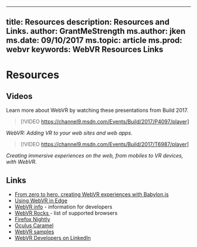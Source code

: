 
---
title: Resources
description: Resources and Links. 
author: GrantMeStrength
ms.author: jken
ms.date: 09/10/2017
ms.topic: article
ms.prod: webvr
keywords: WebVR Resources Links
---

# Resources

## Videos

Learn more about WebVR by watching these presentations from Build 2017.

> [!VIDEO https://channel9.msdn.com/Events/Build/2017/P4097/player]

<i>WebVR: Adding VR to your web sites and web apps.</i>


> [!VIDEO https://channel9.msdn.com/Events/Build/2017/T6987/player]

<i>Creating immersive experiences on the web, from mobiles to VR devices, with WebVR.</i>



## Links

* [From zero to hero, creating WebVR experiences with Babylon.js](https://www.davrous.com/2017/07/07/from-zero-to-hero-creating-webvr-experiences-with-babylon-js-on-all-platforms/)
* [Using WebVR in Edge](https://developer.microsoft.com/en-us/windows/mixed-reality/using_webvr_in_edge_with_windows_mixed_reality)
* [WebVR info](https://webvr.info/developers) - information for developers
* [WebVR Rocks ](https://webvr.rocks) - list of supported browsers
* [Firefox Nightly](https://webvr.rocks/firefox)
* [Oculus Caramel](https://www.oculus.com/experiences/gear-vr/1290985657630933/)
* [WebVR samples](https://webvr.info/samples/)
* [WebVR Developers on LinkedIn](https://www.linkedin.com/groups/13500607/profile)

